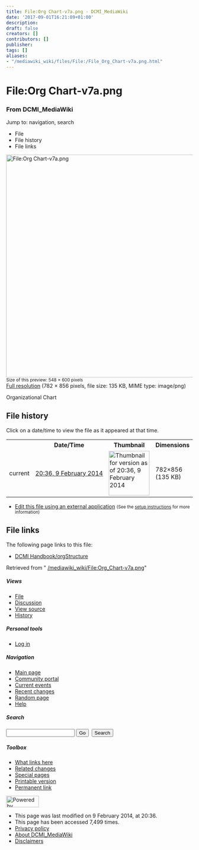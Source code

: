 ```yaml
---
title: File:Org Chart-v7a.png - DCMI_MediaWiki
date: '2017-09-01T16:21:09+01:00'
description: 
draft: false
creators: []
contributors: []
publisher: 
tags: []
aliases:
- "/mediawiki_wiki/files/File:/File_Org_Chart-v7a.png.html"
---
```


<a id="top"></a>
# File:Org Chart-v7a.png

### From DCMI\_MediaWiki

Jump to: navigation, search
<!-- start content -->
- File
- File history
- File links

 [<img alt="File:Org Chart-v7a.png" src="/images/a/af/Org_Chart-v7a.png" width="548" height="600">](/mediawiki_wiki/files/Org_Chart-v7a.png)  
<small>Size of this preview: 548 × 600 pixels</small>  
 [Full resolution](/images/a/af/Org_Chart-v7a.png)‎ (782 × 856 pixels, file size: 135 KB, MIME type: image/png)

Organizational Chart

<!-- 
NewPP limit report
Preprocessor node count: 1/1000000
Post-expand include size: 0/2097152 bytes
Template argument size: 0/2097152 bytes
Expensive parser function count: 0/100
-->
## File history

Click on a date/time to view the file as it appeared at that time.

<table class="wikitable filehistory">
  <tr>
    <td></td>
    <th>Date/Time</th>
    <th>Thumbnail</th>
    <th>Dimensions</th>
    <th>User</th>
    <th>Comment</th>
  </tr>
  <tr>
    <td>current</td>
    <td class="filehistory-selected" style="white-space: nowrap;"><a href="/mediawiki_wiki/files/Org_Chart-v7a.png">20:36, 9 February 2014</a></td>
    <td><a href="/images/a/af/Org_Chart-v7a.png"><img alt="Thumbnail for version as of 20:36, 9 February 2014" src="/images/a/af/Org_Chart-v7a.png" width="110" height="120"></a></td>
    <td>782×856 <span style="white-space: nowrap;">(135 KB)</span>
    </td>
    <td>
      <a href="/index.php?title=User:StuartSutton&amp;action=edit&amp;redlink=1" class="new mw-userlink" title="User:StuartSutton (page does not exist)">StuartSutton</a> <span style="white-space: nowrap;"> <span class="mw-usertoollinks">(<a href="/index.php?title=User_talk:StuartSutton&amp;action=edit&amp;redlink=1" class="new" title="User talk:StuartSutton (page does not exist)">Talk</a> | <a href="/index.php/Special:Contributions/StuartSutton" title="Special:Contributions/StuartSutton">contribs</a>)</span></span>
    </td>
    <td> <span class="comment">(Organizational Chart)</span>
    </td>
  </tr>
</table>

  

- [Edit this file using an external application](/index.php?title=File:Org_Chart-v7a.png&action=edit&externaledit=true&mode=file "File:Org Chart-v7a.png") <small>(See the <a href="http://www.mediawiki.org/wiki/Manual:External_editors" class="external text" rel="nofollow">setup instructions</a> for more information)</small>

## File links

The following page links to this file:

- [DCMI Handbook/orgStructure](/index.php/DCMI_Handbook/orgStructure "DCMI Handbook/orgStructure")

Retrieved from " [/mediawiki_wiki/File:Org\_Chart-v7a.png](/mediawiki_wiki/files/File:/File:Org_Chart-v7a.png.html)"

<!-- end content -->

##### Views

- [File](/mediawiki_wiki/files/File:/File:Org_Chart-v7a.png.html "View the file page [c]")
- [Discussion](/index.php?title=File_talk:Org_Chart-v7a.png&action=edit&redlink=1 "Discussion about the content page [t]")
- [View source](/index.php?title=File:Org_Chart-v7a.png&action=edit "This page is protected.
You can view its source [e]")
- [History](/index.php?title=File:Org_Chart-v7a.png&action=history "Past revisions of this page [h]")

##### Personal tools

- [Log in](/index.php?title=Special:UserLogin&returnto=File:Org_Chart-v7a.png "You are encouraged to log in; however, it is not mandatory [o]")

<script type="text/javascript"> if (window.isMSIE55) fixalpha(); </script>

##### Navigation

- [Main page](/index.php/Main_Page "Visit the main page [z]")
- [Community portal](/index.php/DCMI_MediaWiki:Community_portal "About the project, what you can do, where to find things")
- [Current events](/index.php/DCMI_MediaWiki:Current_events "Find background information on current events")
- [Recent changes](/index.php/Special:RecentChanges "The list of recent changes in the wiki [r]")
- [Random page](/index.php/Special:Random "Load a random page [x]")
- [Help](/index.php/Help:Contents "The place to find out")

##### <label for="searchInput">Search</label>

<form action="/index.php" id="searchform">
				<input type="hidden" name="title" value="Special:Search">
				<input id="searchInput" title="Search DCMI_MediaWiki" accesskey="f" type="search" name="search">
				<input type="submit" name="go" class="searchButton" id="searchGoButton" value="Go" title="Go to a page with this exact name if exists"> 
				<input type="submit" name="fulltext" class="searchButton" id="mw-searchButton" value="Search" title="Search the pages for this text">
			</form>

##### Toolbox

- [What links here](/index.php/Special:WhatLinksHere/File:Org_Chart-v7a.png "List of all wiki pages that link here [j]")
- [Related changes](/index.php/Special:RecentChangesLinked/File:Org_Chart-v7a.png "Recent changes in pages linked from this page [k]")
- [Special pages](/index.php/Special:SpecialPages "List of all special pages [q]")
- [Printable version](/index.php?title=File:Org_Chart-v7a.png&printable=yes "Printable version of this page [p]")
- [Permanent link](/index.php?title=File:Org_Chart-v7a.png&oldid=6551 "Permanent link to this revision of the page")

<!-- end of the left (by default at least) column -->

 [<img src="/skins/common/images/poweredby_mediawiki_88x31.png" height="31" width="88" alt="Powered by MediaWiki">](http://www.mediawiki.org/)

- This page was last modified on 9 February 2014, at 20:36.
- This page has been accessed 7,499 times.
- [Privacy policy](/index.php/DCMI_MediaWiki:Privacy_policy "DCMI MediaWiki:Privacy policy")
- [About DCMI\_MediaWiki](/index.php/DCMI_MediaWiki:About "DCMI MediaWiki:About")
- [Disclaimers](/index.php/DCMI_MediaWiki:General_disclaimer "DCMI MediaWiki:General disclaimer")

<script>if (window.runOnloadHook) runOnloadHook();</script><!-- Served in 0.539 secs. -->
